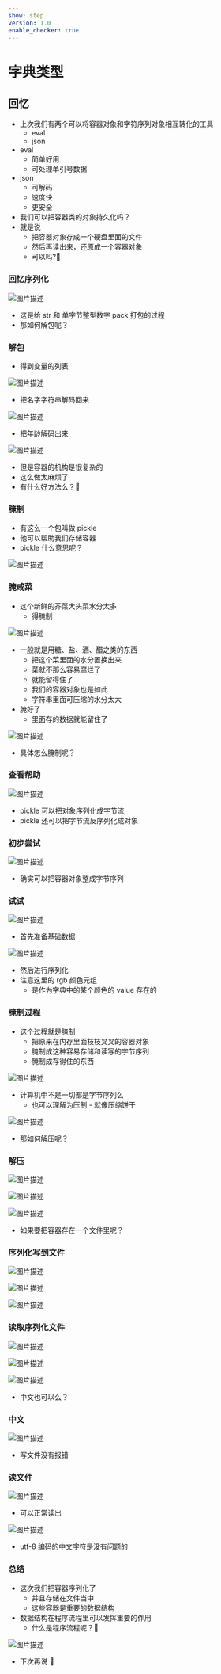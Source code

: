 ```yaml
---
show: step
version: 1.0
enable_checker: true
---
```


# 字典类型

## 回忆

- 上次我们有两个可以将容器对象和字符序列对象相互转化的工具
	- eval 
	- json
- eval
	- 简单好用
	- 可处理单引号数据
- json
	- 可解码
	- 速度快
	- 更安全
- 我们可以把容器类的对象持久化吗？
- 就是说
	- 把容器对象存成一个硬盘里面的文件
	- 然后再读出来，还原成一个容器对象
	- 可以吗?🤔

### 回忆序列化

![图片描述](https://doc.shiyanlou.com/courses/uid1190679-20211114-1636881320499)

- 这是给 str 和 单字节整型数字 pack 打包的过程
- 那如何解包呢？

### 解包

- 得到变量的列表

![图片描述](https://doc.shiyanlou.com/courses/uid1190679-20210924-1632488427657)

- 把名字字符串解码回来

![图片描述](https://doc.shiyanlou.com/courses/uid1190679-20210924-1632488530701)

- 把年龄解码出来

![图片描述](https://doc.shiyanlou.com/courses/uid1190679-20210924-1632488504622)

- 但是容器的机构是很复杂的
- 这么做太麻烦了
- 有什么好方法么？🤔

### 腌制

- 有这么一个包叫做 pickle
- 他可以帮助我们存储容器
- pickle 什么意思呢？

![图片描述](https://doc.shiyanlou.com/courses/uid1190679-20210924-1632481407196)

### 腌咸菜

- 这个新鲜的芥菜大头菜水分太多
	- 得腌制

![图片描述](https://doc.shiyanlou.com/courses/uid1190679-20210924-1632481513974)

- 一般就是用糖、盐、酒、醋之类的东西
	- 把这个菜里面的水分置换出来
	- 菜就不那么容易腐烂了
	- 就能留得住了
	- 我们的容器对象也是如此
	- 字符串里面可压缩的水分太大
- 腌好了
	- 里面存的数据就能留住了

![图片描述](https://doc.shiyanlou.com/courses/uid1190679-20210924-1632481523785)

- 具体怎么腌制呢？

### 查看帮助

![图片描述](https://doc.shiyanlou.com/courses/uid1190679-20210924-1632489038533)

- pickle 可以把对象序列化成字节流
- pickle 还可以把字节流反序列化成对象

### 初步尝试

![图片描述](https://doc.shiyanlou.com/courses/uid1190679-20221219-1671460812471)

- 确实可以把容器对象整成字节序列

### 试试

![图片描述](https://doc.shiyanlou.com/courses/uid1190679-20210924-1632489584647)

- 首先准备基础数据

![图片描述](https://doc.shiyanlou.com/courses/uid1190679-20221219-1671460574697)

- 然后进行序列化
- 注意这里的 rgb 颜色元组
  - 是作为字典中的某个颜色的 value 存在的

### 腌制过程

- 这个过程就是腌制
  - 把原来在内存里面枝枝叉叉的容器对象
  - 腌制成这种容易存储和读写的字节序列
  - 腌制成存得住的东西

![图片描述](https://doc.shiyanlou.com/courses/uid1190679-20221219-1671460674866)

- 计算机中不是一切都是字节序列么
  - 也可以理解为压制 - 就像压缩饼干

![图片描述](https://doc.shiyanlou.com/courses/uid1190679-20221219-1671460783096)

- 那如何解压呢？

### 解压

![图片描述](https://doc.shiyanlou.com/courses/uid1190679-20210924-1632489649972)

![图片描述](https://doc.shiyanlou.com/courses/uid1190679-20221219-1671460976862)

![图片描述](https://doc.shiyanlou.com/courses/uid1190679-20221219-1671460915364)

- 如果要把容器存在一个文件里呢？

### 序列化写到文件

![图片描述](https://doc.shiyanlou.com/courses/uid1190679-20210924-1632489917007)

![图片描述](https://doc.shiyanlou.com/courses/uid1190679-20221219-1671461139923)

![图片描述](https://doc.shiyanlou.com/courses/uid1190679-20221219-1671461150250)

### 读取序列化文件

![图片描述](https://doc.shiyanlou.com/courses/uid1190679-20210924-1632490067908)

![图片描述](https://doc.shiyanlou.com/courses/uid1190679-20221219-1671461279421)

![图片描述](https://doc.shiyanlou.com/courses/uid1190679-20210924-1632490082125)

- 中文也可以么？

### 中文

![图片描述](https://doc.shiyanlou.com/courses/uid1190679-20221219-1671461451780)

- 写文件没有报错

### 读文件

![图片描述](https://doc.shiyanlou.com/courses/uid1190679-20221219-1671461504484)

- 可以正常读出

![图片描述](https://doc.shiyanlou.com/courses/uid1190679-20210924-1632490302212)

- utf-8 编码的中文字符是没有问题的

### 总结

- 这次我们把容器序列化了
	- 并且存储在文件当中
	- 这些容器是重要的数据结构
- 数据结构在程序流程里可以发挥重要的作用
	- 什么是程序流程呢？🤔

![图片描述](https://doc.shiyanlou.com/courses/uid1190679-20221219-1671461559127)

- 下次再说 👋
